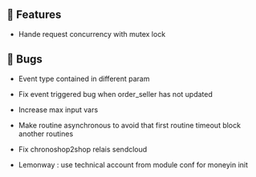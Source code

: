 ## 🚀 Features

- Hande request concurrency with mutex lock


## 🐛 Bugs

- Event type contained in different param

- Fix event triggered bug when order_seller has not updated

- Increase max input vars

- Make routine asynchronous to avoid that first routine timeout block another routines

- Fix chronoshop2shop relais sendcloud

- Lemonway : use technical account from module conf for moneyin init